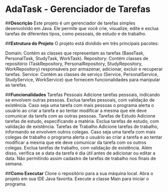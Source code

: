 # AdaTask - Gerenciador de Tarefas
##**Descrição**
Este projeto é um gerenciador de tarefas simples desenvolvido em Java. Ele permite que você crie, visualize, edite e exclua tarefas de diferentes tipos, como pessoais, de estudo e de trabalho.

##**Estrutura do Projeto**
O projeto está dividido em três principais pacotes:

Domain: Contém as classes que representam as tarefas (BaseTask, PersonalTask, StudyTask, WorkTask).
Repository: Contém classes de repositório (TaskRepository, PersonalRepository, StudyRepository, WorkRepository) responsáveis por armazenar, adicionar, excluir e recuperar tarefas.
Service: Contém as classes de serviço (Service, PersonalService, StudyService, WorkService) que fornecem funcionalidades para manipular as tarefas.

##**Funcionalidades**
Tarefas Pessoais
Adicione tarefas pessoais, indicando se envolvem outras pessoas.
Exclua tarefas pessoais, com validação de existência.
Caso seja uma tarefa com mais pessoas o programa alerta o usuário ao criar a tarefa e ao tentar modificar a mesma que ele deve comunicar da tarefa com as outras pessoas.
Tarefas de Estudo
Adicione tarefas de estudo, especificando a matéria.
Exclua tarefas de estudo, com validação de existência.
Tarefas de Trabalho
Adicione tarefas de trabalho, informando se envolvem outros colegas.
Caso seja uma tarefa com mais colegas de trabalho o programa alerta o usuário ao criar a tarefa e ao tentar modificar a mesma que ele deve comunicar da tarefa com os outros colegas.
Exclua tarefas de trabalho, com validação de existência. 
Além disso, verifica se a data da tarefa é dia útil antes de adicionar ou editar a data. Não permitindo assim cadastro de tarefas de trabalho nos finais de semana.

##**Como Executar**
Clone o repositório para a sua máquina local.
Abra o projeto em sua IDE Java favorita.
Execute a classe Main para iniciar o programa.

